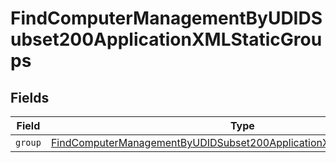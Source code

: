# FindComputerManagementByUDIDSubset200ApplicationXMLStaticGroups


## Fields

| Field                                                                                                                                                                   | Type                                                                                                                                                                    | Required                                                                                                                                                                | Description                                                                                                                                                             |
| ----------------------------------------------------------------------------------------------------------------------------------------------------------------------- | ----------------------------------------------------------------------------------------------------------------------------------------------------------------------- | ----------------------------------------------------------------------------------------------------------------------------------------------------------------------- | ----------------------------------------------------------------------------------------------------------------------------------------------------------------------- |
| `group`                                                                                                                                                                 | [FindComputerManagementByUDIDSubset200ApplicationXMLStaticGroupsGroup](../../models/operations/findcomputermanagementbyudidsubset200applicationxmlstaticgroupsgroup.md) | :heavy_minus_sign:                                                                                                                                                      | N/A                                                                                                                                                                     |